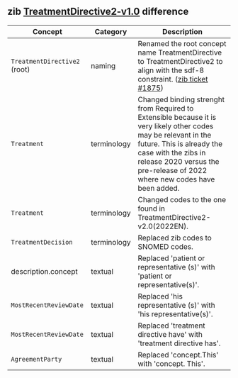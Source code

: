 ## zib [TreatmentDirective2-v1.0](https://zibs.nl/wiki/TreatmentDirective2-v1.0(2020EN)) difference

| Concept         | Category          | Description                             | 
|-----------------|-------------------|-----------------------------------------|
|`TreatmentDirective2` (root) | naming | Renamed the root concept name TreatmentDirective to TreatmentDirective2 to align with the sdf-8 constraint. ([zib ticket #1875](https://bits.nictiz.nl/browse/ZIB-1875)) |
| `Treatment` | terminology | Changed binding strenght from Required to Extensible because it is very likely other codes may be relevant in the future. This is already the case with the zibs in release 2020 versus the pre-release of 2022 where new codes have been added. |
| `Treatment` | terminology | Changed codes to the one found in TreatmentDirective2-v2.0(2022EN). |
| `TreatmentDecision` | terminology | Replaced zib codes to SNOMED codes. |
| description.concept | textual | Replaced 'patient or representative (s)' with 'patient or representative(s)'. |
| `MostRecentReviewDate` | textual | Replaced 'his representative (s)' with 'his representative(s)'. |
| `MostRecentReviewDate` | textual | Replaced 'treatment directive have' with 'treatment directive has'. |
| `AgreementParty` | textual | Replaced 'concept.This' with 'concept. This'. |